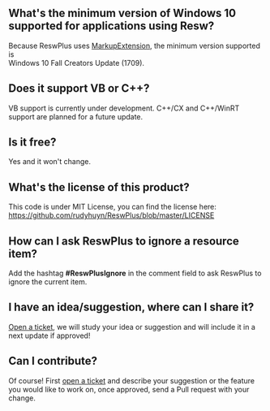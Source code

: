 ## What's the minimum version of Windows 10 supported for applications using Resw? 

Because ReswPlus uses [MarkupExtension](https://docs.microsoft.com/en-us/uwp/api/windows.ui.xaml.markup.markupextension), the minimum version supported is 	
Windows 10 Fall Creators Update (1709).

## Does it support VB or C++?

VB support is currently under development. C++/CX and C++/WinRT support are planned for a future update.

## Is it free?

Yes and it won't change.

## What's the license of this product?

This code is under MIT License, you can find the license here: https://github.com/rudyhuyn/ReswPlus/blob/master/LICENSE

## How can I ask ReswPlus to ignore a resource item?

Add the hashtag **#ReswPlusIgnore** in the comment field to ask ReswPlus to ignore the current item.

## I have an idea/suggestion, where can I share it?

[Open a ticket](https://github.com/rudyhuyn/ReswPlus/issues/new), we will study your idea or suggestion and will include it in a next update if approved!

## Can I contribute?

Of course! First [open a ticket](https://github.com/rudyhuyn/ReswPlus/issues/new) and describe your suggestion or the feature you would like to work on, once approved, send a Pull request with your change.
